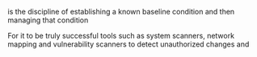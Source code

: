 is the discipline of establishing a known baseline condition and then managing that condition

For it to be truly successful tools such as system scanners, network mapping and vulnerability scanners to detect unauthorized changes and 